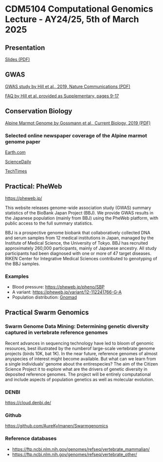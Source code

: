 # CDM5104 Computational Genomics Lecture - AY24/25, 5th of March 2025

## Presentation

[Slides (PDF)](PDFs/talk25.pdf)

## GWAS

[GWAS study by Hill et al., 2019, Nature Communications (PDF)](PDFs/GWAS_Income_2019_NatComm.pdf)

[FAQ by Hill et al. provided as Supplementary, pages 9-17](https://static-content.springer.com/esm/art%3A10.1038%2Fs41467-019-13585-5/MediaObjects/41467_2019_13585_MOESM2_ESM.pdf)

## Conservation Biology

[Alpine Marmot Genome by Gossmann et al., Current Biology, 2019 (PDF)](PDFs/Alpine_Marmot_Genome_2019_Current_Biology.pdf)

### Selected online newspaper coverage of the Alpine marmot genome paper

[Earth.com](https://www.earth.com/news/climate-change-low-genetic-diversity/)

[ScienceDaily](https://www.sciencedaily.com/releases/2019/05/190524102757.htm)

[TechTimes](https://www.techtimes.com/articles/243749/20190527/alpine-marmot-lost-its-genetic-diversity-due-to-climate-change.htm)

## Practical: PheWeb

https://pheweb.jp/

This website releases genome-wide association study (GWAS) summary statistics of the BioBank Japan Project (BBJ). We provide GWAS results in the Japanese population (mainly from BBJ) using the PheWeb platform, with public access to the full summary statistics.

BBJ is a prospective genome biobank that collaboratively collected DNA and serum samples from 12 medical institutions in Japan, managed by the Institute of Medical Science, the University of Tokyo. BBJ has recruited approximately 260,000 participants, mainly of Japanese ancestry. All study participants had been diagnosed with one or more of 47 target diseases. RIKEN Center for Integrative Medical Sciences contributed to genotyping of the BBJ samples.


### Examples

- Blood pressure: https://pheweb.jp/pheno/SBP
- A variant: https://pheweb.jp/variant/12-112241766-G-A
- Population distribution: [Gnomad](https://gnomad.broadinstitute.org/variant/12-112241766-G-A?dataset=gnomad_r2_1)

## Practical Swarm Genomics 

### Swarm Genome Data Mining: Determining genetic diversity captured in vertebrate reference genomes

Recent advances in sequencing technology have led to bloom of genomic resources, best illustrated by the numberof large-scale vertebrate genome projects (birds 10K, bat 1K). In the near future, reference genomes of almost anyspecies of interest might become available. But what can we learn from a single individuals’ genome about the entirespecies? The aim of the Citizen Science Project it to explore what are the drivers of genetic diversity in deposited reference genomes. The project will be entirely computational and include aspects of population genetics as well as molecular evolution.


### DENBI

https://cloud.denbi.de/

### Github

https://github.com/AureKylmanen/Swarmgenomics

### Reference databases

- https://ftp.ncbi.nlm.nih.gov/genomes/refseq/vertebrate_mammalian/
- https://ftp.ncbi.nlm.nih.gov/genomes/refseq/vertebrate_other/



